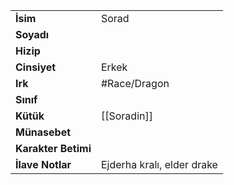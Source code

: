 |  |  |
  |---|---|
  | **İsim** | Sorad|
  | **Soyadı** | |
  | **Hizip** | |
  | **Cinsiyet** | Erkek|
  | **Irk** | #Race/Dragon|
  | **Sınıf** | |
  | **Kütük** | [[Soradin]]|
  | **Münasebet** | |
  | **Karakter Betimi** | |
  | **İlave Notlar** | Ejderha kralı, elder drake|
  